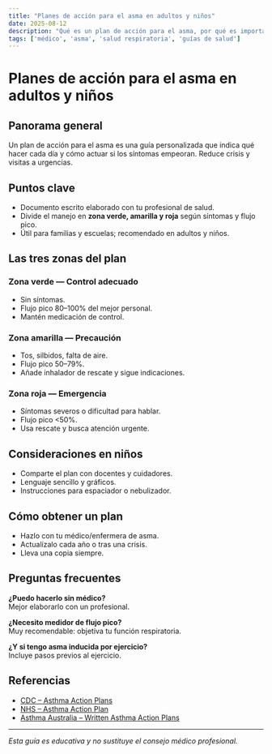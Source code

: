 ```yaml
---
title: "Planes de acción para el asma en adultos y niños"
date: 2025-08-12
description: "Qué es un plan de acción para el asma, por qué es importante y cómo usarlo para prevenir crisis."
tags: ['médico', 'asma', 'salud respiratoria', 'guías de salud']
---
```


# Planes de acción para el asma en adultos y niños

## Panorama general
Un plan de acción para el asma es una guía personalizada que indica qué hacer cada día y cómo actuar si los síntomas empeoran. Reduce crisis y visitas a urgencias.

## Puntos clave
- Documento escrito elaborado con tu profesional de salud.
- Divide el manejo en **zona verde, amarilla y roja** según síntomas y flujo pico.
- Útil para familias y escuelas; recomendado en adultos y niños.

## Las tres zonas del plan

### Zona verde — Control adecuado
- Sin síntomas.
- Flujo pico 80–100% del mejor personal.
- Mantén medicación de control.

### Zona amarilla — Precaución
- Tos, silbidos, falta de aire.
- Flujo pico 50–79%.
- Añade inhalador de rescate y sigue indicaciones.

### Zona roja — Emergencia
- Síntomas severos o dificultad para hablar.
- Flujo pico <50%.
- Usa rescate y busca atención urgente.

## Consideraciones en niños
- Comparte el plan con docentes y cuidadores.
- Lenguaje sencillo y gráficos.
- Instrucciones para espaciador o nebulizador.

## Cómo obtener un plan
- Hazlo con tu médico/enfermera de asma.
- Actualízalo cada año o tras una crisis.
- Lleva una copia siempre.

## Preguntas frecuentes

**¿Puedo hacerlo sin médico?**  
Mejor elaborarlo con un profesional.

**¿Necesito medidor de flujo pico?**  
Muy recomendable: objetiva tu función respiratoria.

**¿Y si tengo asma inducida por ejercicio?**  
Incluye pasos previos al ejercicio.


## Referencias
- [CDC – Asthma Action Plans](https://www.cdc.gov/asthma/actionplan.html)
- [NHS – Asthma Action Plan](https://www.nhs.uk/conditions/asthma/asthma-action-plan/)
- [Asthma Australia – Written Asthma Action Plans](https://asthma.org.au/about-asthma/asthma-action-plans/)

---

*Esta guía es educativa y no sustituye el consejo médico profesional.*
